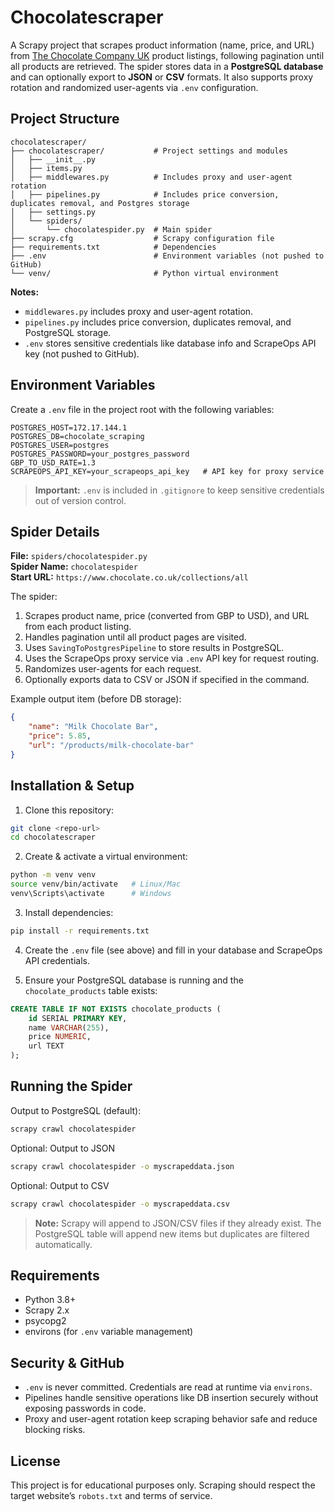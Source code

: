# Chocolatescraper

A Scrapy project that scrapes product information (name, price, and URL) from [The Chocolate Company UK](https://www.chocolate.co.uk/collections/all) product listings, following pagination until all products are retrieved. The spider stores data in a **PostgreSQL database** and can optionally export to **JSON** or **CSV** formats. It also supports proxy rotation and randomized user-agents via `.env` configuration.

## Project Structure

```text
chocolatescraper/
├── chocolatescraper/           # Project settings and modules
│   ├── __init__.py
│   ├── items.py
│   ├── middlewares.py          # Includes proxy and user-agent rotation
│   ├── pipelines.py            # Includes price conversion, duplicates removal, and Postgres storage
│   ├── settings.py
│   └── spiders/
│       └── chocolatespider.py  # Main spider
├── scrapy.cfg                  # Scrapy configuration file
├── requirements.txt            # Dependencies
├── .env                        # Environment variables (not pushed to GitHub)
└── venv/                       # Python virtual environment

```

**Notes:**  
- `middlewares.py` includes proxy and user-agent rotation.  
- `pipelines.py` includes price conversion, duplicates removal, and PostgreSQL storage.  
- `.env` stores sensitive credentials like database info and ScrapeOps API key (not pushed to GitHub).  


## Environment Variables

Create a `.env` file in the project root with the following variables:

```dotenv
POSTGRES_HOST=172.17.144.1  
POSTGRES_DB=chocolate_scraping  
POSTGRES_USER=postgres  
POSTGRES_PASSWORD=your_postgres_password  
GBP_TO_USD_RATE=1.3  
SCRAPEOPS_API_KEY=your_scrapeops_api_key   # API key for proxy service
```

> **Important:** `.env` is included in `.gitignore` to keep sensitive credentials out of version control.

## Spider Details

**File:** `spiders/chocolatespider.py`  
**Spider Name:** `chocolatespider`  
**Start URL:** `https://www.chocolate.co.uk/collections/all`  

The spider:

1. Scrapes product name, price (converted from GBP to USD), and URL from each product listing.  
2. Handles pagination until all product pages are visited.  
3. Uses `SavingToPostgresPipeline` to store results in PostgreSQL.  
4. Uses the ScrapeOps proxy service via `.env` API key for request routing.  
5. Randomizes user-agents for each request.  
6. Optionally exports data to CSV or JSON if specified in the command.  

Example output item (before DB storage):

```json
{
    "name": "Milk Chocolate Bar",
    "price": 5.85,
    "url": "/products/milk-chocolate-bar"
}
```

## Installation & Setup

1. Clone this repository:  
```bash
git clone <repo-url>
cd chocolatescraper
```

2. Create & activate a virtual environment:  
```bash
python -m venv venv
source venv/bin/activate   # Linux/Mac
venv\Scripts\activate      # Windows
```

3. Install dependencies:  
```bash
pip install -r requirements.txt
```

4. Create the `.env` file (see above) and fill in your database and ScrapeOps API credentials.  

5. Ensure your PostgreSQL database is running and the `chocolate_products` table exists:  
```sql
CREATE TABLE IF NOT EXISTS chocolate_products (
    id SERIAL PRIMARY KEY,
    name VARCHAR(255),
    price NUMERIC,
    url TEXT
);
```

## Running the Spider

Output to PostgreSQL (default):  
```bash
scrapy crawl chocolatespider
```

Optional: Output to JSON  
```bash
scrapy crawl chocolatespider -o myscrapeddata.json
```

Optional: Output to CSV  
```bash
scrapy crawl chocolatespider -o myscrapeddata.csv
```

> **Note:** Scrapy will append to JSON/CSV files if they already exist. The PostgreSQL table will append new items but duplicates are filtered automatically.

## Requirements

- Python 3.8+  
- Scrapy 2.x  
- psycopg2  
- environs (for `.env` variable management)

## Security & GitHub

- `.env` is never committed. Credentials are read at runtime via `environs`.  
- Pipelines handle sensitive operations like DB insertion securely without exposing passwords in code.  
- Proxy and user-agent rotation keep scraping behavior safe and reduce blocking risks.

## License

This project is for educational purposes only. Scraping should respect the target website’s `robots.txt` and terms of service.
